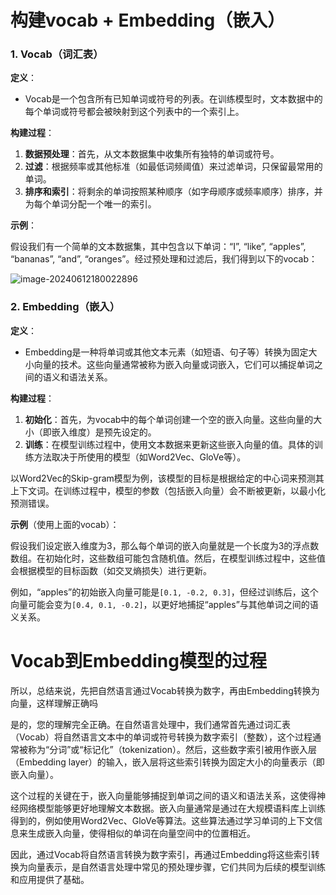 

# 构建vocab +  Embedding（嵌入）

### 1. Vocab（词汇表）

**定义**：

- Vocab是一个包含所有已知单词或符号的列表。在训练模型时，文本数据中的每个单词或符号都会被映射到这个列表中的一个索引上。

**构建过程**：

1. **数据预处理**：首先，从文本数据集中收集所有独特的单词或符号。
2. **过滤**：根据频率或其他标准（如最低词频阈值）来过滤单词，只保留最常用的单词。
3. **排序和索引**：将剩余的单词按照某种顺序（如字母顺序或频率顺序）排序，并为每个单词分配一个唯一的索引。

**示例**：

假设我们有一个简单的文本数据集，其中包含以下单词：“I”, “like”, “apples”, “bananas”, “and”, “oranges”。经过预处理和过滤后，我们得到以下的vocab：

![image-20240612180022896](https://gitee.com/fubob/note-pic/raw/master/image/image-20240612180022896.png)

### 2. Embedding（嵌入）

**定义**：

- Embedding是一种将单词或其他文本元素（如短语、句子等）转换为固定大小向量的技术。这些向量通常被称为嵌入向量或词嵌入，它们可以捕捉单词之间的语义和语法关系。

**构建过程**：

1. **初始化**：首先，为vocab中的每个单词创建一个空的嵌入向量。这些向量的大小（即嵌入维度）是预先设定的。
2. **训练**：在模型训练过程中，使用文本数据来更新这些嵌入向量的值。具体的训练方法取决于所使用的模型（如Word2Vec、GloVe等）。

以Word2Vec的Skip-gram模型为例，该模型的目标是根据给定的中心词来预测其上下文词。在训练过程中，模型的参数（包括嵌入向量）会不断被更新，以最小化预测错误。

**示例**（使用上面的vocab）：

假设我们设定嵌入维度为3，那么每个单词的嵌入向量就是一个长度为3的浮点数数组。在初始化时，这些数组可能包含随机值。然后，在模型训练过程中，这些值会根据模型的目标函数（如交叉熵损失）进行更新。

例如，“apples”的初始嵌入向量可能是`[0.1, -0.2, 0.3]`，但经过训练后，这个向量可能会变为`[0.4, 0.1, -0.2]`，以更好地捕捉“apples”与其他单词之间的语义关系。

# Vocab到Embedding模型的过程

所以，总结来说，先把自然语言通过Vocab转换为数字，再由Embedding转换为向量，这样理解正确吗

是的，您的理解完全正确。在自然语言处理中，我们通常首先通过词汇表（Vocab）将自然语言文本中的单词或符号转换为数字索引（整数），这个过程通常被称为“分词”或“标记化”（tokenization）。然后，这些数字索引被用作嵌入层（Embedding layer）的输入，嵌入层将这些索引转换为固定大小的向量表示（即嵌入向量）。

这个过程的关键在于，嵌入向量能够捕捉到单词之间的语义和语法关系，这使得神经网络模型能够更好地理解文本数据。嵌入向量通常是通过在大规模语料库上训练得到的，例如使用Word2Vec、GloVe等算法。这些算法通过学习单词的上下文信息来生成嵌入向量，使得相似的单词在向量空间中的位置相近。

因此，通过Vocab将自然语言转换为数字索引，再通过Embedding将这些索引转换为向量表示，是自然语言处理中常见的预处理步骤，它们共同为后续的模型训练和应用提供了基础。